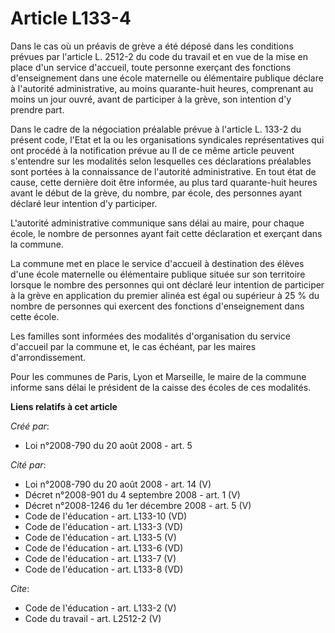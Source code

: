 # Article L133-4

Dans le cas où un préavis de grève a été déposé dans les conditions prévues par l'article L. 2512-2 du code du travail et en
vue de la mise en place d'un service d'accueil, toute personne exerçant des fonctions d'enseignement dans une école
maternelle ou élémentaire publique déclare à l'autorité administrative, au moins quarante-huit heures, comprenant au moins un
jour ouvré, avant de participer à la grève, son intention d'y prendre part. 

Dans le cadre de la négociation préalable prévue à l'article L. 133-2 du présent code, l'Etat et la ou les organisations
syndicales représentatives qui ont procédé à la notification prévue au II de ce même article peuvent s'entendre sur les
modalités selon lesquelles ces déclarations préalables sont portées à la connaissance de l'autorité administrative. En tout
état de cause, cette dernière doit être informée, au plus tard quarante-huit heures avant le début de la grève, du nombre,
par école, des personnes ayant déclaré leur intention d'y participer. 

L'autorité administrative communique sans délai au maire, pour chaque école, le nombre de personnes ayant fait cette
déclaration et exerçant dans la commune. 

La commune met en place le service d'accueil à destination des élèves d'une école maternelle ou élémentaire publique située
sur son territoire lorsque le nombre des personnes qui ont déclaré leur intention de participer à la grève en application du
premier alinéa est égal ou supérieur à 25 % du nombre de personnes qui exercent des fonctions d'enseignement dans cette
école. 

Les familles sont informées des modalités d'organisation du service d'accueil par la commune et, le cas échéant, par les
maires d'arrondissement. 

Pour les communes de Paris, Lyon et Marseille, le maire de la commune informe sans délai le président de la caisse des écoles
de ces modalités.

**Liens relatifs à cet article**

_Créé par_:

  - Loi n°2008-790 du 20 août 2008 - art. 5

_Cité par_:

  - Loi n°2008-790 du 20 août 2008 - art. 14 (V)
  - Décret n°2008-901 du 4 septembre 2008 - art. 1 (V)
  - Décret n°2008-1246 du 1er décembre 2008 - art. 5 (V)
  - Code de l'éducation - art. L133-10 (VD)
  - Code de l'éducation - art. L133-3 (VD)
  - Code de l'éducation - art. L133-5 (V)
  - Code de l'éducation - art. L133-6 (VD)
  - Code de l'éducation - art. L133-7 (V)
  - Code de l'éducation - art. L133-8 (VD)

_Cite_:

  - Code de l'éducation - art. L133-2 (V)
  - Code du travail - art. L2512-2 (V)
